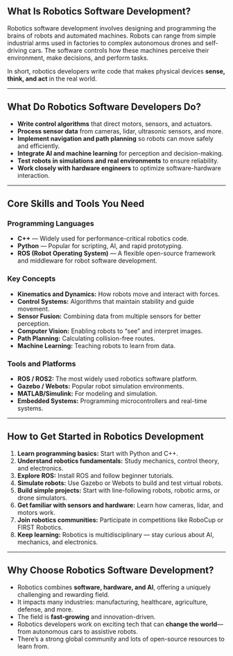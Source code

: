 
## What Is Robotics Software Development?

Robotics software development involves designing and programming the brains of robots and automated machines. Robots can range from simple industrial arms used in factories to complex autonomous drones and self-driving cars. The software controls how these machines perceive their environment, make decisions, and perform tasks.

In short, robotics developers write code that makes physical devices **sense, think, and act** in the real world.

---

## What Do Robotics Software Developers Do?

* **Write control algorithms** that direct motors, sensors, and actuators.
* **Process sensor data** from cameras, lidar, ultrasonic sensors, and more.
* **Implement navigation and path planning** so robots can move safely and efficiently.
* **Integrate AI and machine learning** for perception and decision-making.
* **Test robots in simulations and real environments** to ensure reliability.
* **Work closely with hardware engineers** to optimize software-hardware interaction.

---

## Core Skills and Tools You Need

### Programming Languages

* **C++** — Widely used for performance-critical robotics code.
* **Python** — Popular for scripting, AI, and rapid prototyping.
* **ROS (Robot Operating System)** — A flexible open-source framework and middleware for robot software development.

### Key Concepts

* **Kinematics and Dynamics:** How robots move and interact with forces.
* **Control Systems:** Algorithms that maintain stability and guide movement.
* **Sensor Fusion:** Combining data from multiple sensors for better perception.
* **Computer Vision:** Enabling robots to “see” and interpret images.
* **Path Planning:** Calculating collision-free routes.
* **Machine Learning:** Teaching robots to learn from data.

### Tools and Platforms

* **ROS / ROS2:** The most widely used robotics software platform.
* **Gazebo / Webots:** Popular robot simulation environments.
* **MATLAB/Simulink:** For modeling and simulation.
* **Embedded Systems:** Programming microcontrollers and real-time systems.

---

## How to Get Started in Robotics Development

1. **Learn programming basics:** Start with Python and C++.
2. **Understand robotics fundamentals:** Study mechanics, control theory, and electronics.
3. **Explore ROS:** Install ROS and follow beginner tutorials.
4. **Simulate robots:** Use Gazebo or Webots to build and test virtual robots.
5. **Build simple projects:** Start with line-following robots, robotic arms, or drone simulators.
6. **Get familiar with sensors and hardware:** Learn how cameras, lidar, and motors work.
7. **Join robotics communities:** Participate in competitions like RoboCup or FIRST Robotics.
8. **Keep learning:** Robotics is multidisciplinary — stay curious about AI, mechanics, and electronics.

---

## Why Choose Robotics Software Development?

* Robotics combines **software, hardware, and AI**, offering a uniquely challenging and rewarding field.
* It impacts many industries: manufacturing, healthcare, agriculture, defense, and more.
* The field is **fast-growing** and innovation-driven.
* Robotics developers work on exciting tech that can **change the world**—from autonomous cars to assistive robots.
* There’s a strong global community and lots of open-source resources to learn from.
